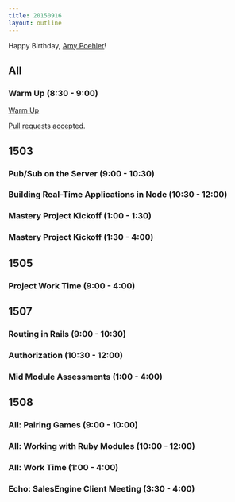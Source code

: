 ```yaml
---
title: 20150916
layout: outline
---
```


Happy Birthday, [Amy Poehler](https://www.youtube.com/watch?v=j6ldufv8x-8)!


## All

### Warm Up (8:30 - 9:00)

[Warm Up](https://thewarmup.herokuapp.com)

[Pull requests accepted](https://github.com/mikedao/the-warm-up).


## 1503

### Pub/Sub on the Server (9:00 - 10:30)

### Building Real-Time Applications in Node (10:30 - 12:00)

### Mastery Project Kickoff (1:00 - 1:30)

### Mastery Project Kickoff (1:30 - 4:00)


## 1505

### Project Work Time (9:00 - 4:00)


## 1507

### Routing in Rails (9:00 - 10:30)

### Authorization (10:30 - 12:00)

### Mid Module Assessments (1:00 - 4:00)


## 1508

### All: Pairing Games (9:00 - 10:00)

### All: Working with Ruby Modules (10:00 - 12:00)

### All: Work Time (1:00 - 4:00)

### Echo: SalesEngine Client Meeting (3:30 - 4:00)

